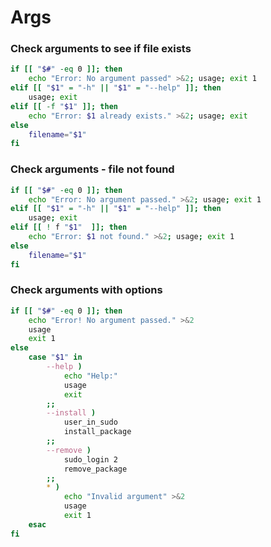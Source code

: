 # Args

### Check arguments to see if file exists
```bash
if [[ "$#" -eq 0 ]]; then
	echo "Error: No argument passed" >&2; usage; exit 1
elif [[ "$1" = "-h" || "$1" = "--help" ]]; then
	usage; exit
elif [[ -f "$1" ]]; then
	echo "Error: $1 already exists." >&2; usage; exit
else
	filename="$1"
fi
```
### Check arguments - file not found
```bash
if [[ "$#" -eq 0 ]]; then
	echo "Error: No argument passed." >&2; usage; exit 1
elif [[ "$1" = "-h" || "$1" = "--help" ]]; then
	usage; exit
elif [[ ! f "$1"  ]]; then
	echo "Error: $1 not found." >&2; usage; exit 1
else
	filename="$1"
fi
```
### Check arguments with options
```bash
if [[ "$#" -eq 0 ]]; then
	echo "Error! No argument passed." >&2
	usage
	exit 1
else
	case "$1" in
		--help )
			echo "Help:"
			usage
			exit
		;;
		--install )
			user_in_sudo
			install_package
		;;
		--remove )
			sudo_login 2
			remove_package
		;;
		* )
			echo "Invalid argument" >&2
			usage
			exit 1
	esac
fi
```
